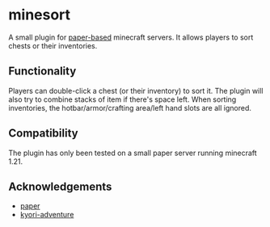 # minesort

A small plugin for [paper-based](https://papermc.io/) minecraft servers. It allows players to sort chests or their
inventories. 

## Functionality
Players can double-click a chest (or their inventory) to sort it. The plugin will also try to combine stacks of 
item if there's space left. When sorting inventories, the hotbar/armor/crafting area/left hand slots are all ignored.

## Compatibility
The plugin has only been tested on a small paper server running minecraft 1.21.

## Acknowledgements
- [paper](https://papermc.io/)
- [kyori-adventure](https://github.com/KyoriPowered/adventure)
